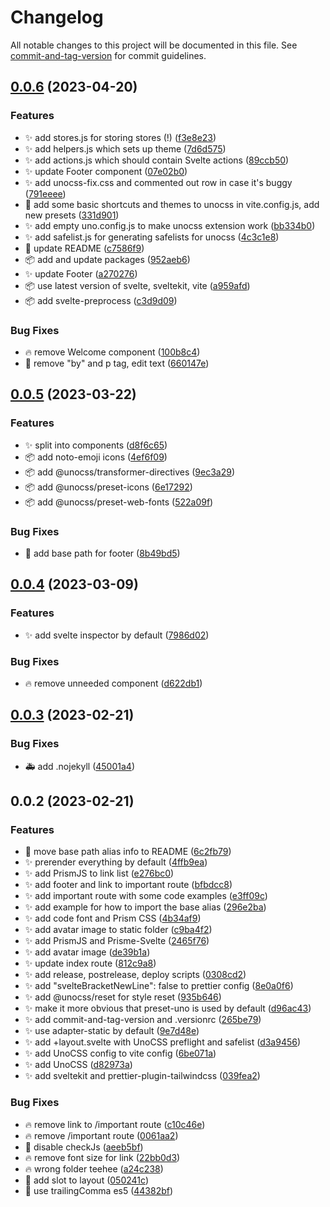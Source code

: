 # Changelog

All notable changes to this project will be documented in this file. See [commit-and-tag-version](https://github.com/absolute-version/commit-and-tag-version) for commit guidelines.

## [0.0.6](https://github.com/henrikvilhelmberglund/sveltekit-unocss-template/compare/v0.0.5...v0.0.6) (2023-04-20)


### Features

* :sparkles: add stores.js for storing stores (!) ([f3e8e23](https://github.com/henrikvilhelmberglund/sveltekit-unocss-template/commit/f3e8e23b4d8324c79e0970406ba4448b6b316fbb))
* :sparkles: add helpers.js which sets up theme ([7d6d575](https://github.com/henrikvilhelmberglund/sveltekit-unocss-template/commit/7d6d575a0c02ae5ec46a1ffe36976cf49d8616a6))
* :sparkles: add actions.js which should contain Svelte actions ([89ccb50](https://github.com/henrikvilhelmberglund/sveltekit-unocss-template/commit/89ccb50cdcf981d340367145aa0c5f281a60059e))
* :sparkles: update Footer component ([07e02b0](https://github.com/henrikvilhelmberglund/sveltekit-unocss-template/commit/07e02b0b75729fd5f19c7dc8e93c8379309d59a0))
* :sparkles: add unocss-fix.css and commented out row in case it's buggy ([791eeee](https://github.com/henrikvilhelmberglund/sveltekit-unocss-template/commit/791eeee31ba03dbe6a8835028650f516cb65897e))
* :wrench: add some basic shortcuts and themes to unocss in vite.config.js, add new presets ([331d901](https://github.com/henrikvilhelmberglund/sveltekit-unocss-template/commit/331d9014e9e0b4d2d17b245a36fc46690a651e94))
* :sparkles: add empty uno.config.js to make unocss extension work ([bb334b0](https://github.com/henrikvilhelmberglund/sveltekit-unocss-template/commit/bb334b04886bfb2e9ebdc8754bc65ed83d4bf8b8))
* :sparkles: add safelist.js for generating safelists for unocss ([4c3c1e8](https://github.com/henrikvilhelmberglund/sveltekit-unocss-template/commit/4c3c1e893cc962653bccaf4df3dde6491f01f518))
* :memo: update README ([c7586f9](https://github.com/henrikvilhelmberglund/sveltekit-unocss-template/commit/c7586f9ef1b1ae734f5b99fbb6d4a592032147da))
* :package: add and update packages ([952aeb6](https://github.com/henrikvilhelmberglund/sveltekit-unocss-template/commit/952aeb635876c854b8db85341b474c9fe0756b5d))
* :sparkles: update Footer ([a270276](https://github.com/henrikvilhelmberglund/sveltekit-unocss-template/commit/a270276e684efddbfca0e9cf024adc23c23f590e))
* :package: use latest version of svelte, sveltekit, vite ([a959afd](https://github.com/henrikvilhelmberglund/sveltekit-unocss-template/commit/a959afdb46595ab5243c3ee3aaea5e8fd90ba993))
* :package: add svelte-preprocess ([c3d9d09](https://github.com/henrikvilhelmberglund/sveltekit-unocss-template/commit/c3d9d09fc858ce7e4153a5ce88ab5fadec5560b6))


### Bug Fixes

* :fire: remove Welcome component ([100b8c4](https://github.com/henrikvilhelmberglund/sveltekit-unocss-template/commit/100b8c4fe6d36666cdea054259412a76358eb651))
* :bug: remove "by" and p tag, edit text ([660147e](https://github.com/henrikvilhelmberglund/sveltekit-unocss-template/commit/660147e9589bb99b16f8af9f6fb85fad00e3d71c))

## [0.0.5](https://github.com/henrikvilhelmberglund/sveltekit-unocss-template/compare/v0.0.4...v0.0.5) (2023-03-22)


### Features

* :sparkles: split into components ([d8f6c65](https://github.com/henrikvilhelmberglund/sveltekit-unocss-template/commit/d8f6c659d626a9b223a6cc64e07e08e639331a47))
* :package: add noto-emoji icons ([4ef6f09](https://github.com/henrikvilhelmberglund/sveltekit-unocss-template/commit/4ef6f09483d51b08a0fec41a1380fac942361d61))
* :package: add @unocss/transformer-directives ([9ec3a29](https://github.com/henrikvilhelmberglund/sveltekit-unocss-template/commit/9ec3a29aea80fbabbb7ea87170c1462f1913fc26))
* :package: add @unocss/preset-icons ([6e17292](https://github.com/henrikvilhelmberglund/sveltekit-unocss-template/commit/6e1729204314f31031400eb0173a3d3c817d6f86))
* :package: add @unocss/preset-web-fonts ([522a09f](https://github.com/henrikvilhelmberglund/sveltekit-unocss-template/commit/522a09f9fd8d97a642caa9382a30b9f9d89aa571))


### Bug Fixes

* :bug: add base path for footer ([8b49bd5](https://github.com/henrikvilhelmberglund/sveltekit-unocss-template/commit/8b49bd5279e8a2048f1caee93541fe6ad8516cac))

## [0.0.4](https://github.com/henrikvilhelmberglund/sveltekit-unocss-template/compare/v0.0.3...v0.0.4) (2023-03-09)


### Features

* :sparkles: add svelte inspector by default ([7986d02](https://github.com/henrikvilhelmberglund/sveltekit-unocss-template/commit/7986d026f4f3afe055f3a259edea28f8abfbf03a))


### Bug Fixes

* :fire: remove unneeded component ([d622db1](https://github.com/henrikvilhelmberglund/sveltekit-unocss-template/commit/d622db1ac00d44b996cc2c2423df55d86bf113fe))

## [0.0.3](https://github.com/henrikvilhelmberglund/sveltekit-unocss-template/compare/v0.0.2...v0.0.3) (2023-02-21)


### Bug Fixes

* :ambulance: add .nojekyll ([45001a4](https://github.com/henrikvilhelmberglund/sveltekit-unocss-template/commit/45001a41a5c934e8c8b824c830bc1de7ae7e8dad))

## 0.0.2 (2023-02-21)


### Features

* :art: move base path alias info to README ([6c2fb79](https://github.com/henrikvilhelmberglund/sveltekit-unocss-template/commit/6c2fb79bab49a47f5eb648675a164a64b4f579d1))
* :sparkles: prerender everything by default ([4ffb9ea](https://github.com/henrikvilhelmberglund/sveltekit-unocss-template/commit/4ffb9eaeeecac8a024d44f0842ef1c1cb75f8a3c))
* :sparkles: add PrismJS to link list ([e276bc0](https://github.com/henrikvilhelmberglund/sveltekit-unocss-template/commit/e276bc0f2c2eac7dfa5feaad03ca87b907e7bad6))
* :sparkles: add footer and link to important route ([bfbdcc8](https://github.com/henrikvilhelmberglund/sveltekit-unocss-template/commit/bfbdcc8db4a4ede68d3c4809b15a52c1ec2fb0f6))
* :sparkles: add important route with some code examples ([e3ff09c](https://github.com/henrikvilhelmberglund/sveltekit-unocss-template/commit/e3ff09c5c54e973e143f0d6acbfe65abd72f0fe0))
* :sparkles: add example for how to import the base alias ([296e2ba](https://github.com/henrikvilhelmberglund/sveltekit-unocss-template/commit/296e2ba4f8d6d1ff22d2f201c433dc0e0072fe3d))
* :sparkles: add code font and Prism CSS ([4b34af9](https://github.com/henrikvilhelmberglund/sveltekit-unocss-template/commit/4b34af9d55cb1cbd9c4a85eb46cd02c05bdc6ac8))
* :sparkles: add avatar image to static folder ([c9ba4f2](https://github.com/henrikvilhelmberglund/sveltekit-unocss-template/commit/c9ba4f2d738b55284423b5239ef99d7e79656e56))
* :sparkles: add PrismJS and Prisme-Svelte ([2465f76](https://github.com/henrikvilhelmberglund/sveltekit-unocss-template/commit/2465f76707763010510f6a5ee0017e395bcaa121))
* :sparkles: add avatar image ([de39b1a](https://github.com/henrikvilhelmberglund/sveltekit-unocss-template/commit/de39b1a9733d3cda81ea3df317cdf8f9fc58dc6f))
* :sparkles: update index route ([812c9a8](https://github.com/henrikvilhelmberglund/sveltekit-unocss-template/commit/812c9a8d9d50c014ae7c090956745a39943f1224))
* :sparkles: add release, postrelease, deploy scripts ([0308cd2](https://github.com/henrikvilhelmberglund/sveltekit-unocss-template/commit/0308cd26c4940410ddd4097000520df8959f1f0a))
* :sparkles: add "svelteBracketNewLine": false to prettier config ([8e0a0f6](https://github.com/henrikvilhelmberglund/sveltekit-unocss-template/commit/8e0a0f6882c597195e44deaa512eab6b3ffd0ff4))
* :sparkles: add @unocss/reset for style reset ([935b646](https://github.com/henrikvilhelmberglund/sveltekit-unocss-template/commit/935b6464524f69a139c10be601349070c4e83e54))
* :sparkles: make it more obvious that preset-uno is used by default ([d96ac43](https://github.com/henrikvilhelmberglund/sveltekit-unocss-template/commit/d96ac434f0d729c37aacdfaf8fe584dc607304cd))
* :sparkles: add commit-and-tag-version and .versionrc ([265be79](https://github.com/henrikvilhelmberglund/sveltekit-unocss-template/commit/265be79b95b0048066ca198f4d292e83eab64139))
* :sparkles: use adapter-static by default ([9e7d48e](https://github.com/henrikvilhelmberglund/sveltekit-unocss-template/commit/9e7d48e6a1458d153e5bed6d8a2839e303f2eb60))
* :sparkles: add +layout.svelte with UnoCSS preflight and safelist ([d3a9456](https://github.com/henrikvilhelmberglund/sveltekit-unocss-template/commit/d3a945662dbdf268309f5a2b196c7d62fa9e24f7))
* :sparkles: add UnoCSS config to vite config ([6be071a](https://github.com/henrikvilhelmberglund/sveltekit-unocss-template/commit/6be071ac50018fa3364e53db018b1425e47d55cc))
* :sparkles: add UnoCSS ([d82973a](https://github.com/henrikvilhelmberglund/sveltekit-unocss-template/commit/d82973a85e4dd658dae4849080539b6a9e10d86d))
* :sparkles: add sveltekit and prettier-plugin-tailwindcss ([039fea2](https://github.com/henrikvilhelmberglund/sveltekit-unocss-template/commit/039fea2e8628dfa0a12cb81fecc9eea56ce5b9f9))


### Bug Fixes

* :fire: remove link to /important route ([c10c46e](https://github.com/henrikvilhelmberglund/sveltekit-unocss-template/commit/c10c46e78b0c8eedd1943f93cc6bd0db6de9142d))
* :fire: remove /important route ([0061aa2](https://github.com/henrikvilhelmberglund/sveltekit-unocss-template/commit/0061aa2b7182679bb9c818a1195cfee66ed73950))
* :bug: disable checkJs ([aeeb5bf](https://github.com/henrikvilhelmberglund/sveltekit-unocss-template/commit/aeeb5bf5332d4a598c9ae0597e3930c3c7118ec8))
* :fire: remove font size for link ([22bb0d3](https://github.com/henrikvilhelmberglund/sveltekit-unocss-template/commit/22bb0d36559820083a0cc163ca64ae8be70e06e0))
* :fire: wrong folder teehee ([a24c238](https://github.com/henrikvilhelmberglund/sveltekit-unocss-template/commit/a24c2382d92eeffd69c804e16478593e08d4ef2d))
* :bug: add slot to layout ([050241c](https://github.com/henrikvilhelmberglund/sveltekit-unocss-template/commit/050241cfb65e2a6b4d02fad71aa0c88fdbdb0552))
* :lipstick: use trailingComma es5 ([44382bf](https://github.com/henrikvilhelmberglund/sveltekit-unocss-template/commit/44382bf77b3f2aac8e2640cf86ab76095aa05962))
